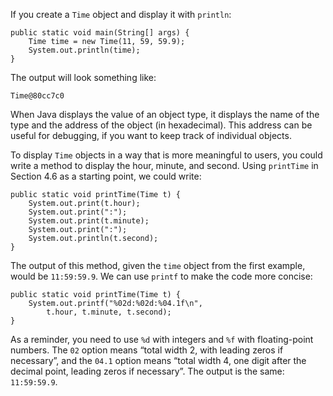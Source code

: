 If you create a `Time` object and display it with `println`:

```code
public static void main(String[] args) {
    Time time = new Time(11, 59, 59.9);
    System.out.println(time);
}
```


The output will look something like:

```code
Time@80cc7c0
```


When Java displays the value of an object type, it displays the name of the type and the address of the object (in hexadecimal).
This address can be useful for debugging, if you want to keep track of individual objects.

To display `Time` objects in a way that is more meaningful to users, you could write a method to display the hour, minute, and second.
Using `printTime` in Section 4.6 as a starting point, we could write:

```code
public static void printTime(Time t) {
    System.out.print(t.hour);
    System.out.print(":");
    System.out.print(t.minute);
    System.out.print(":");
    System.out.println(t.second);
}
```

The output of this method, given the `time` object from the first example, would be `11:59:59.9`.
We can use `printf` to make the code more concise:


```code
public static void printTime(Time t) {
    System.out.printf("%02d:%02d:%04.1f\n",
        t.hour, t.minute, t.second);
}
```

As a reminder, you need to use `%d` with integers and `%f` with floating-point numbers.
The `02` option means “total width 2, with leading zeros if necessary”, and the `04.1` option means “total width 4, one digit after the decimal point, leading zeros if necessary”.
The output is the same: `11:59:59.9`.